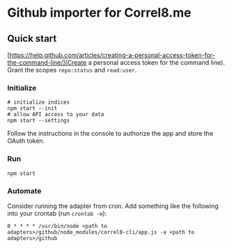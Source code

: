 # Github importer for Correl8.me

## Quick start

[https://help.github.com/articles/creating-a-personal-access-token-for-the-command-line/](Create a personal access token for the command line). Grant the scopes `repo:status` and `read:user`.


### Initialize

    # initialize indices
    npm start --init
    # allow API access to your data
    npm start --settings

Follow the instructions in the console to authorize the app and store the OAuth token.

### Run
    npm start

### Automate

Consider running the adapter from cron. Add something like the following into
your crontab (run `crontab -e`):

    0 * * * * /usr/bin/node <path to adapters>/github/node_modules/correl8-cli/app.js -a <path to adapters>/github

